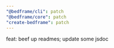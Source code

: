 ```yaml
---
"@bedframe/cli": patch
"@bedframe/core": patch
"create-bedframe": patch
---
```


feat: beef up readmes; update some jsdoc
